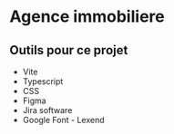 # Agence immobiliere

## Outils pour ce projet

- Vite
- Typescript
- CSS
- Figma
- Jira software
- Google Font - Lexend
